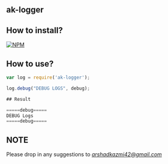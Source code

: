## ak-logger

## How to install?

[![NPM](https://nodei.co/npm/ak-logger.png)](https://www.npmjs.com/package/ak-logger/)

## How to use?

```js
var log = require('ak-logger');

log.debug("DEBUG LOGS", debug);

## Result

=====debug=====
DEBUG Logs
=====debug=====

```


## NOTE

Please drop in any suggestions to <i>arshadkazmi42@gmail.com</i>


